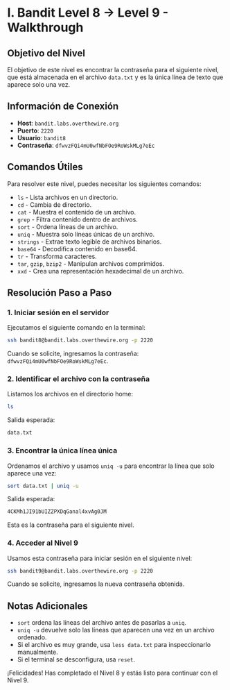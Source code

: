# I. Bandit Level 8 → Level 9 - Walkthrough

## Objetivo del Nivel

El objetivo de este nivel es encontrar la contraseña para el siguiente nivel, que está almacenada en el archivo `data.txt` y es la única línea de texto que aparece solo una vez.

## Información de Conexión

- **Host**: `bandit.labs.overthewire.org`
- **Puerto**: `2220`
- **Usuario**: `bandit8`
- **Contraseña**: `dfwvzFQi4mU0wfNbFOe9RoWskMLg7eEc`

## Comandos Útiles

Para resolver este nivel, puedes necesitar los siguientes comandos:

- `ls` - Lista archivos en un directorio.
- `cd` - Cambia de directorio.
- `cat` - Muestra el contenido de un archivo.
- `grep` - Filtra contenido dentro de archivos.
- `sort` - Ordena líneas de un archivo.
- `uniq` - Muestra solo líneas únicas de un archivo.
- `strings` - Extrae texto legible de archivos binarios.
- `base64` - Decodifica contenido en base64.
- `tr` - Transforma caracteres.
- `tar`, `gzip`, `bzip2` - Manipulan archivos comprimidos.
- `xxd` - Crea una representación hexadecimal de un archivo.

## Resolución Paso a Paso

### 1. Iniciar sesión en el servidor

Ejecutamos el siguiente comando en la terminal:

```sh
ssh bandit8@bandit.labs.overthewire.org -p 2220
```

Cuando se solicite, ingresamos la contraseña: `dfwvzFQi4mU0wfNbFOe9RoWskMLg7eEc`.

### 2. Identificar el archivo con la contraseña

Listamos los archivos en el directorio home:

```sh
ls
```

Salida esperada:

```sh
data.txt
```

### 3. Encontrar la única línea única

Ordenamos el archivo y usamos `uniq -u` para encontrar la línea que solo aparece una vez:

```sh
sort data.txt | uniq -u
```

Salida esperada:

```sh
4CKMh1JI91bUIZZPXDqGanal4xvAg0JM
```

Esta es la contraseña para el siguiente nivel.

### 4. Acceder al Nivel 9

Usamos esta contraseña para iniciar sesión en el siguiente nivel:

```sh
ssh bandit9@bandit.labs.overthewire.org -p 2220
```

Cuando se solicite, ingresamos la nueva contraseña obtenida.

## Notas Adicionales

- `sort` ordena las líneas del archivo antes de pasarlas a `uniq`.
- `uniq -u` devuelve solo las líneas que aparecen una vez en un archivo ordenado.
- Si el archivo es muy grande, usa `less data.txt` para inspeccionarlo manualmente.
- Si el terminal se desconfigura, usa `reset`.

¡Felicidades! Has completado el Nivel 8 y estás listo para continuar con el Nivel 9.


